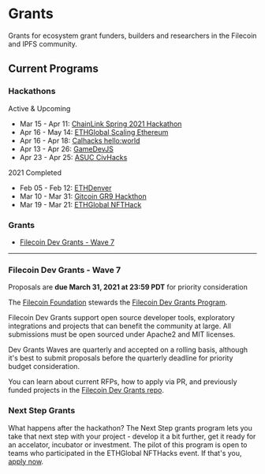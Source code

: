 # Grants

Grants for ecosystem grant funders, builders and researchers in the Filecoin and IPFS community.

## Current Programs

### Hackathons

Active & Upcoming
- Mar 15 - Apr 11: [ChainLink Spring 2021 Hackathon](https://chain.link/hackathon)
- Apr 16 - May 14: [ETHGlobal Scaling Ethereum](https://scaling.ethglobal.co/)
- Apr 16 - Apr 18: [Calhacks hello:world](https://calhacks.io/)
- Apr 13 - Apr 26: [GameDevJS](https://gamedevjs.com/jam/2021/)
- Apr 23 - Apr 25: [ASUC CivHacks](https://civhacks.com)

2021 Completed
- Feb 05 - Feb 12: [ETHDenver](https://www.ethdenver.com/)
- Mar 10 - Mar 31: [Gitcoin GR9 Hackthon](https://gitcoin.co/hackathon/gr9/onboard)
- Mar 19 - Mar 21: [ETHGlobal NFTHack](https://nfthack.ethglobal.co/)

### Grants
- [Filecoin Dev Grants - Wave 7](https://github.com/protocol/grants/blob/main/README.md#filecoin-dev-grants---wave-7)

--------


### Filecoin Dev Grants - Wave 7

Proposals are **due March 31, 2021 at 23:59 PDT** for priority consideration

The [Filecoin Foundation](https://fil.org/) stewards the [Filecoin Dev Grants Program](https://github.com/filecoin-project/devgrants).

Filecoin Dev Grants support open source developer tools, exploratory integrations and projects that can benefit the community at large. All submissions must be open sourced under Apache2 and MIT licenses.

Dev Grants Waves are quarterly and accepted on a rolling basis, although it's best to submit proposals before the quarterly deadline for priority budget consideration.

You can learn about current RFPs, how to apply via PR, and previously funded projects in the [Filecoin Dev Grants repo](https://github.com/filecoin-project/devgrants).

### Next Step Grants

What happens after the hackathon? The Next Step grants program lets you take that next step with your project - develop it a bit further, get it ready for an accelator, incubator or investment. The pilot of this program is open to teams who participated in the ETHGlobal NFTHacks event. If that's you, [apply now](nextstep.md).

